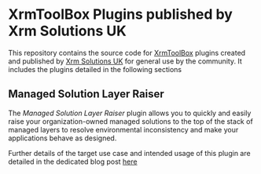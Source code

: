# XrmToolBox Plugins published by Xrm Solutions UK
This repository contains the source code for [XrmToolBox](https://www.xrmtoolbox.com/) plugins created and published by [Xrm Solutions UK](https://www.xrmsolutionsuk.com) for general use by the community. It includes the plugins detailed in the following sections

## Managed Solution Layer Raiser
The _Managed Solution Layer Raiser_ plugin allows you to quickly and easily raise your organization-owned managed solutions to the top of the stack of managed layers to resolve environmental inconsistency and make your applications behave as designed.

Further details of the target use case and intended usage of this plugin are detailed in the dedicated blog post [here](https://www.xrmsolutionsuk.com/blog/managed-solution-layer-raiser/)